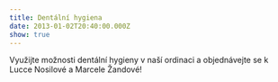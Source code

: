 ```yaml
---
title: Dentální hygiena
date: 2013-01-02T20:40:00.000Z
show: true
---
```

Využijte možnosti dentální hygieny v naší ordinaci a objednávejte se k Lucce Nosilové a Marcele Žandové!